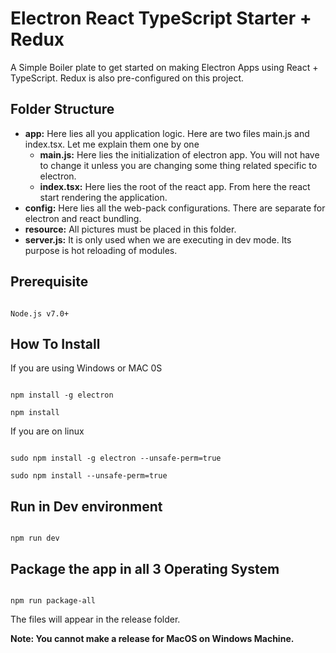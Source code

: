 
# Electron React TypeScript Starter + Redux

A Simple Boiler plate to get started on making Electron Apps using React + TypeScript. Redux is also pre-configured on this project.

## Folder Structure

 - **app:** Here lies all you application logic. Here are two files main.js and index.tsx. Let me explain them one by one
	 - **main.js:** Here lies the initialization of electron app. You will not have to change it unless you are changing some thing related specific to electron.
	 - **index.tsx:** Here lies the root of the react app. From here the react start rendering the application.
 - **config:** Here lies all the web-pack configurations. There are separate for electron and react bundling.
 - **resource:** All pictures must be placed in this folder.
 - **server.js:** It is only used when we are executing in dev mode. Its purpose is hot reloading of modules.
  

## Prerequisite

  

```

Node.js v7.0+

```

  

## How To Install

  

If you are using Windows or MAC 0S

  

```

npm install -g electron

npm install

```

  

If you are on linux

  

```

sudo npm install -g electron --unsafe-perm=true

sudo npm install --unsafe-perm=true

```

  

## Run in Dev environment

  

```

npm run dev

```

  

## Package the app in all 3 Operating System

  

```

npm run package-all

```

The files will appear in the release folder.

  

**Note: You cannot make a release for MacOS on Windows Machine.**